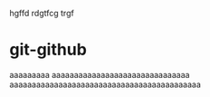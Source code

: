 hgffd
rdgtfcg
trgf
# git-github
aaaaaaaaa
aaaaaaaaaaaaaaaaaaaaaaaaaaaaaaa
aaaaaaaaaaaaaaaaaaaaaaaaaaaaaaaaaaaaaaaaaaa

